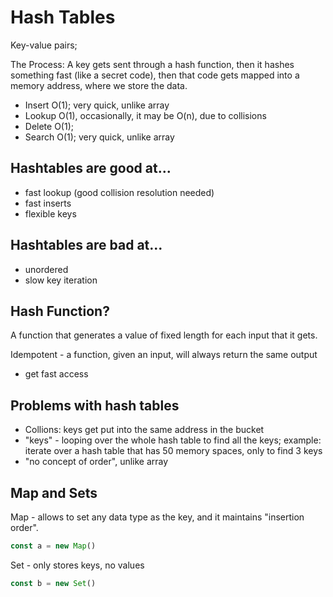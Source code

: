 # Hash Tables 

Key-value pairs;

The Process: A key gets sent through a hash function, then it hashes something fast (like a secret code), then that code gets mapped into a memory address, where we store the data.

- Insert O(1); very quick, unlike array
- Lookup O(1), occasionally, it may be O(n), due to collisions 
- Delete O(1);
- Search O(1); very quick, unlike array

## Hashtables are good at...
- fast lookup (good collision resolution needed)
- fast inserts
- flexible keys 

## Hashtables are bad at...
- unordered
- slow key iteration

## Hash Function? 
A function that generates a value of fixed length for each input that it gets. 

Idempotent - a function, given an input, will always return the same output
  - get fast access

## Problems with hash tables
- Collions: keys get put into the same address in the bucket 
- "keys" - looping over the whole hash table to find all the keys; example: iterate over a hash table that has 50 memory spaces, only to find 3 keys 
- "no concept of order", unlike array

## Map and Sets 
Map - allows to set any data type as the key, and it maintains "insertion order". 
```js
const a = new Map()
```

Set - only stores keys, no values
```js
const b = new Set()
```

